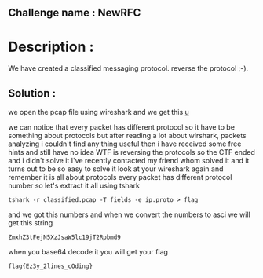 ## **Challenge name : NewRFC**

# Description :  
We have created a classified messaging protocol. reverse the protocol ;-).
## Solution :
we open the pcap file using wireshark and we get this
[u](/2020-10-19_124543.png)

we can notice that every packet has different protocol so it have to be something about protocols but after reading a lot about wirshark, packets analyzing i couldn't find any thing useful then i have received some free hints and still have no idea WTF is reversing the protocols 
so the CTF ended and i didn't solve it 
I've recently contacted my friend whom solved it and it turns out to be so easy to solve it 
look at your wireshark again and remember it is all about protocols 
every packet has different protocol number so let's extract it all using tshark

    tshark -r classified.pcap -T fields -e ip.proto > flag
  and we got this numbers 
  and when we convert the numbers to asci we will get this string 
  

    ZmxhZ3tFejN5XzJsaW5lc19jT2Rpbmd9
when you base64 decode it you will get your flag 

    flag{Ez3y_2lines_cOding}
 
